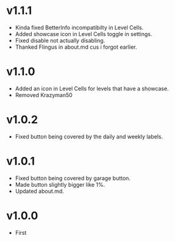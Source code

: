 # v1.1.1

* Kinda fixed BetterInfo incompatibilty in Level Cells.
* Added showcase icon in Level Cells toggle in settings.
* Fixed disable not actually disabling.
* Thanked Flingus in about.md cus i forgot earlier.

# v1.1.0

* Added an icon in Level Cells for levels that have a showcase.
* Removed Krazyman50

# v1.0.2

* Fixed button being covered by the daily and weekly labels.

# v1.0.1

* Fixed button being covered by garage button.
* Made button slightly bigger like 1%.
* Updated about.md.

# v1.0.0

* First